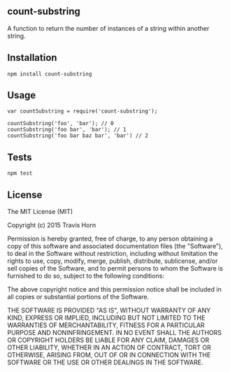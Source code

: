 count-substring
---------------

A function to return the number of instances of a string within another string.

## Installation

    npm install count-substring

## Usage

    var countSubstring = require('count-substring');

    countSubstring('foo', 'bar'); // 0
    countSubstring('foo bar', 'bar'); // 1
    countSubstring('foo bar baz bar', 'bar') // 2

## Tests

    npm test

## License

The MIT License (MIT)

Copyright (c) 2015 Travis Horn

Permission is hereby granted, free of charge, to any person obtaining a copy
of this software and associated documentation files (the "Software"), to deal
in the Software without restriction, including without limitation the rights
to use, copy, modify, merge, publish, distribute, sublicense, and/or sell
copies of the Software, and to permit persons to whom the Software is
furnished to do so, subject to the following conditions:

The above copyright notice and this permission notice shall be included in
all copies or substantial portions of the Software.

THE SOFTWARE IS PROVIDED "AS IS", WITHOUT WARRANTY OF ANY KIND, EXPRESS OR
IMPLIED, INCLUDING BUT NOT LIMITED TO THE WARRANTIES OF MERCHANTABILITY,
FITNESS FOR A PARTICULAR PURPOSE AND NONINFRINGEMENT. IN NO EVENT SHALL THE
AUTHORS OR COPYRIGHT HOLDERS BE LIABLE FOR ANY CLAIM, DAMAGES OR OTHER
LIABILITY, WHETHER IN AN ACTION OF CONTRACT, TORT OR OTHERWISE, ARISING FROM,
OUT OF OR IN CONNECTION WITH THE SOFTWARE OR THE USE OR OTHER DEALINGS IN
THE SOFTWARE.